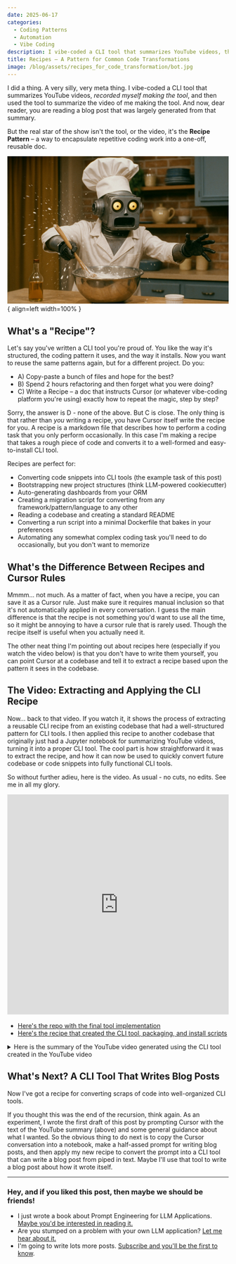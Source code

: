 ```yaml
---
date: 2025-06-17
categories:
  - Coding Patterns
  - Automation
  - Vibe Coding
description: I vibe-coded a CLI tool that summarizes YouTube videos, then used it to summarize the video of me making the tool. But the real magic? The "Recipe" pattern – a one-off, reusable doc for automating repetitive coding tasks. It's like Cursor rules, but you only eat the cookie once.
title: Recipes – A Pattern for Common Code Transformations
image: /blog/assets/recipes_for_code_transformation/bot.jpg
---
```



I did a thing. A very silly, very meta thing. I vibe-coded a CLI tool that summarizes YouTube videos, _recorded myself making the tool_, and then used the tool to summarize the video of me making the tool. And now, dear reader, you are reading a blog post that was largely generated from that summary. 

But the real star of the show isn't the tool, or the video, it's the **Recipe Pattern** – a way to encapsulate repetitive coding work into a one-off, reusable doc.


![Recipe Bot](./assets/recipes_for_code_transformation/bot.jpg){ align=left width=100% }


<!-- more -->

## What's a "Recipe"?

Let's say you've written a CLI tool you're proud of. You like the way it's structured, the coding pattern it uses, and the way it installs. Now you want to reuse the same patterns again, but for a different project. Do you:

- A) Copy-paste a bunch of files and hope for the best?
- B) Spend 2 hours refactoring and then forget what you were doing?
- C) Write a Recipe – a doc that instructs Cursor (or whatever vibe-coding platform you're using) exactly how to repeat the magic, step by step?

Sorry, the answer is D - none of the above. But C is close. The only thing is that rather than _you_ writing a recipe, you have Cursor itself write the recipe for you. A recipe is a markdown file that describes how to perform a coding task that you only perform occasionally. In this case I'm making a recipe that takes a rough piece of code and converts it to a well-formed and easy-to-install CLI tool.

Recipes are perfect for:
- Converting code snippets into CLI tools (the example task of this post)
- Bootstrapping new project structures (think LLM-powered cookiecutter)
- Auto-generating dashboards from your ORM
- Creating a migration script for converting from any framework/pattern/language to any other
- Reading a codebase and creating a standard README
- Converting a run script into a minimal Dockerfile that bakes in your preferences
- Automating any somewhat complex coding task you'll need to do occasionally, but you don't want to memorize

## What's the Difference Between Recipes and Cursor Rules

Mmmm... not much. As a matter of fact, when you have a recipe, you can save it as a Cursor rule. Just make sure it requires manual inclusion so that it's not automatically applied in every conversation. I guess the main difference is that the recipe is not something you'd want to use all the time, so it might be annoying to have a cursor rule that is rarely used. Though the recipe itself is useful when you actually need it.

The other neat thing I'm pointing out about recipes here (especially if you watch the video below) is that you don't have to write them yourself, you can point Cursor at a codebase and tell it to extract a recipe based upon the pattern it sees in the codebase.

## The Video: Extracting and Applying the CLI Recipe

Now... back to that video. If you watch it, it shows the process of extracting a reusable CLI recipe from an existing codebase that had a well-structured pattern for CLI tools. I then applied this recipe to another codebase that originally just had a Jupyter notebook for summarizing YouTube videos, turning it into a proper CLI tool. The cool part is how straightforward it was to extract the recipe, and how it can now be used to quickly convert future codebase or code snippets into fully functional CLI tools.

So without further adieu, here is the video. As usual - no cuts, no edits. See me in all my glory.
<figure markdown="span" style="width: 100%; max-width: 1200px; margin: 0 auto;">
    <iframe width="100%" height="500" src="https://www.youtube.com/embed/jqV4AhjhIfY" title="Vibe coding the Recipe pattern and then applying it." frameborder="0" allow="accelerometer; autoplay; clipboard-write; encrypted-media; gyroscope; picture-in-picture" allowfullscreen></iframe>
</figure>

- [Here's the repo with the final tool implementation](https://github.com/arcturus-labs/summarize-youtube)
- [Here's the recipe that created the CLI tool, packaging, and install scripts](https://github.com/arcturus-labs/summarize-youtube/blob/main/RECIPE.md)


<details>
<summary>Here is the summary of the YouTube video generated using the CLI tool created in the YouTube video</code></summary>

```
- Tool introduction and purpose  
  Summary: Introduces a tool converting URLs to markdown and a new similar tool for YouTube video summaries.  
  First occurrence: 2.32 - "I've got a tool that I created called"  
  Most important: 51.84 - "grabs a YouTube video, grabs its transcript, and then uh turns it into a summary with like timestamps and stuff"

- Goal of the experiment  
  Summary: Plans to extract a reusable recipe for creating command line tools and apply it to the YouTube summary tool.  
  First occurrence: 69.28 - "is super meta. Basically, I want to extract the pattern I used here to create uh an uh create a um command line application."  
  Most important: 92.72 - "the recipe effectively to do that and then apply the recipe today to the uh YouTube summary command that I want."

- Review of existing tool structure  
  Summary: Examines the current project structure, focusing on essential files for CLI tools.  
  First occurrence: 196.08 - "I'm going to create a recipe that will generate command line tools which look similar in organization to the command line tool of this directory."  
  Most important: 296.32 - "I think the init is important, the main's important, the CLI is important."

- Adjustments to the recipe and project structure preferences  
  Summary: Specifies which parts of the structure and dependencies matter or don't for the recipe.  
  First occurrence: 346.08 - "So, here's some changes to make with the above ideas that you've extracted."  
  Most important: 373.759 - "I do care about the project structure. Uh it should look roughly like what you have there."

- Writing the README and installation instructions  
  Summary: Creates a README explaining how to convert code into globally available CLI tools.  
  First occurrence: 495.919 - "create a readme file that explains how to take a repo or a folder that has a CLI file inside of it."  
  Most important: 686.24 - "This is how you install it in that virtual environment. That's what I actually care about."

- Testing the recipe with the YouTube summary tool  
  Summary: Attempts to apply the recipe to the YouTube summary code and test the resulting CLI tool.  
  First occurrence: 768.0 - "Now see if it works. All right, I'm go to Scratch. I'm going go to summarize YouTube."  
  Most important: 1194.96 - "It's taking a while. It's a chance it might actually work."

- Final reflections and success confirmation  
  Summary: Confirms the CLI tool works and reflects on extracting a reusable recipe for making CLI tools.  
  First occurrence: 1240.88 - "That appeared to work. Cool."  
  Most important: 1251.36 - "what I did was extracted a cool pattern for taking whatever code I felt like making today and turning it into a command line tool that installs globally."
```

</details>

## What's Next? A CLI Tool That Writes Blog Posts

Now I've got a recipe for converting scraps of code into well-organized CLI tools.

If you thought this was the end of the recursion, think again. As an experiment, I wrote the first draft of this post by prompting Cursor with the text of the YouTube summary (above) and some general guidance about what I wanted. So the obvious thing to do next is to copy the Cursor conversation into a notebook, make a half-assed prompt for writing blog posts, and then apply my new recipe to convert the prompt into a CLI tool that can write a blog post from piped in text. Maybe I'll use that tool to write a blog post about how it wrote itself.

---

### Hey, and if you liked this post, then maybe we should be friends!

- I just wrote a book about Prompt Engineering for LLM Applications. [Maybe you'd be interested in reading it.](/#about)
- Are you stumped on a problem with your own LLM application? [Let me hear about it.](/#contact-blog)
- I'm going to write lots more posts. [Subscribe and you'll be the first to know](/#contact-blog).
